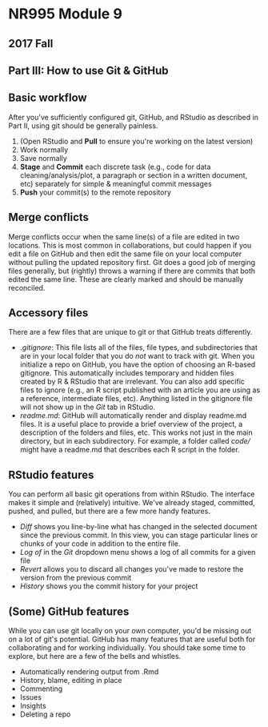 # NR995 Module 9
## 2017 Fall
## Part III: How to use Git & GitHub

## Basic workflow  
After you've sufficiently configured git, GitHub, and RStudio as described in Part II, using git should be generally painless. 
1. (Open RStudio and **Pull** to ensure you're working on the latest version)
2. Work normally
3. Save normally
4. **Stage** and **Commit** each discrete task (e.g., code for data cleaning/analysis/plot, a paragraph or section in a written document, etc) separately for simple & meaningful commit messages
5. **Push** your commit(s) to the remote repository


## Merge conflicts
Merge conflicts occur when the same line(s) of a file are edited in two locations. This is most common in collaborations, but could happen if you edit a file on GitHub and then edit the same file on your local computer without pulling the updated repository first. Git does a good job of merging files generally, but (rightly) throws a warning if there are commits that both edited the same line. These are clearly marked and should be manually reconciled.


## Accessory files
There are a few files that are unique to git or that GitHub treats differently.
- *.gitignore*: This file lists all of the files, file types, and subdirectories that are in your local folder that you do *not* want to track with git. When you initialize a repo on GitHub, you have the option of choosing an R-based gitignore. This automatically includes temporary and hidden files created by R & RStudio that are irrelevant. You can also add specific files to ignore (e.g., an R script published with an article you are using as a reference, intermediate files, etc). Anything listed in the gitignore file will not show up in the *Git* tab in RStudio.
- *readme.md*: GitHub will automatically render and display readme.md files. It is a useful place to provide a brief overview of the project, a description of the folders and files, etc. This works not just in the main directory, but in each subdirectory. For example, a folder called *code/* might have a readme.md that describes each R script in the folder.


## RStudio features
You can perform all basic git operations from within RStudio. The interface makes it simple and (relatively) intuitive. We've already staged, committed, pushed, and pulled, but there are a few more handy features.
- *Diff* shows you line-by-line what has changed in the selected document since the previous commit. In this view, you can stage particular lines or chunks of your code in addition to the entire file. 
- *Log of* in the *Git* dropdown menu shows a log of all commits for a given file
- *Revert* allows you to discard all changes you've made to restore the version from the previous commit
- *History* shows you the commit history for your project



## (Some) GitHub features
While you can use git locally on your own computer, you'd be missing out on a lot of git's potential. GitHub has many features that are useful both for collaborating and for working individually. You should take some time to explore, but here are a few of the bells and whistles.
- Automatically rendering output from .Rmd
- History, blame, editing in place
- Commenting
- Issues
- Insights
- Deleting a repo


